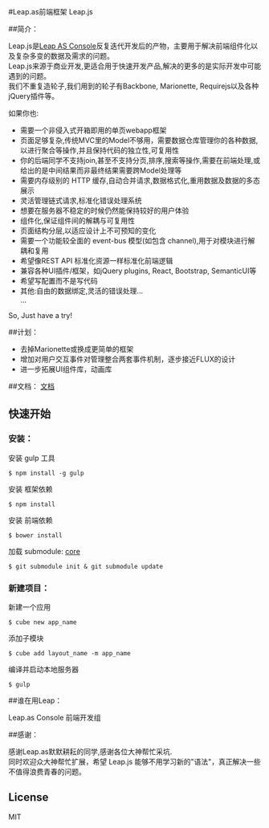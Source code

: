 #Leap.as前端框架 Leap.js

##简介：

Leap.js是[Leap AS Console](https://console.leap.as)反复迭代开发后的产物，主要用于解决前端组件化以及复杂多变的数据及需求的问题。  
Leap.js来源于商业开发,更适合用于快速开发产品,解决的更多的是实际开发中可能遇到的问题。  
我们不重复造轮子,我们用到的轮子有Backbone, Marionette, Requirejs以及各种jQuery插件等。

如果你也:
  
- 需要一个非侵入式开箱即用的单页webapp框架
- 页面足够复杂,传统MVC里的Model不够用，需要数据仓库管理你的各种数据,以进行聚合等操作,并且保持代码的独立性,可复用性
- 你的后端同学不支持join,甚至不支持分页,排序,搜索等操作,需要在前端处理,或给出的是中间结果而非最终结果需要跨Model处理等
- 需要内存级别的 HTTP 缓存,自动合并请求,数据格式化,重用数据及数据的多态展示
- 灵活管理链式请求,标准化错误处理系统
- 想要在服务器不稳定的时候仍然能保持较好的用户体验
- 组件化,保证组件间的解耦与可复用性
- 页面结构分层,以适应设计上不可预知的变化
- 需要一个功能较全面的 event-bus 模型(如包含 channel),用于对模块进行解耦和复用
- 希望像REST API 标准化资源一样标准化前端逻辑
- 兼容各种UI插件/框架，如jQuery plugins, React, Bootstrap, SemanticUI等
- 希望写配置而不是写代码
- 其他:自由的数据绑定,灵活的错误处理...   
...

So, Just have a try!


##计划：
- 去掉Marionette或换成更简单的框架
- 增加对用户交互事件对管理整合两套事件机制，逐步接近FLUX的设计
- 进一步拓展UI组件库，动画库


##文档：
[文档](https://gitcafe.com/Potato/Cube.js/wiki/pages)

 
## 快速开始

### 安装：  
安装 gulp 工具  
```  
$ npm install -g gulp    
```  
安装 框架依赖  
```
$ npm install 
```  
安装 前端依赖  
```  
$ bower install
```  
加载 submodule: [core](https://github.com/LeapAppServices/leap.js-core)  
```  
$ git submodule init & git submodule update
```  
### 新建项目：  
新建一个应用   
```
$ cube new app_name
```  
添加子模块  
```
$ cube add layout_name -m app_name
```  
编译并启动本地服务器  
```
$ gulp
```

##谁在用Leap：

Leap.as Console 前端开发组

##感谢：

感谢Leap.as默默耕耘的同学,感谢各位大神帮忙采坑.  
同时欢迎众大神帮忙扩展，希望 Leap.js 能够不用学习新的"语法"，真正解决一些不值得浪费青春的问题。   

## License

MIT